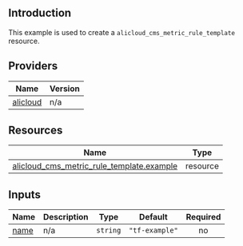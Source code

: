<!-- BEGIN_TF_DOCS -->
## Introduction

This example is used to create a `alicloud_cms_metric_rule_template` resource.

## Providers

| Name | Version |
|------|---------|
| <a name="provider_alicloud"></a> [alicloud](#provider\_alicloud) | n/a |

## Resources

| Name | Type |
|------|------|
| [alicloud_cms_metric_rule_template.example](https://registry.terraform.io/providers/aliyun/alicloud/latest/docs/resources/cms_metric_rule_template) | resource |

## Inputs

| Name | Description | Type | Default | Required |
|------|-------------|------|---------|:--------:|
| <a name="input_name"></a> [name](#input\_name) | n/a | `string` | `"tf-example"` | no |
<!-- END_TF_DOCS -->    